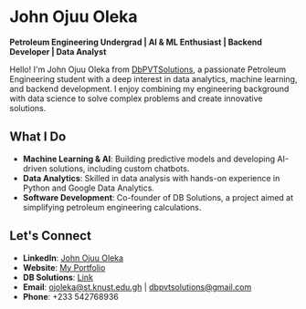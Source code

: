 # John Ojuu Oleka

**Petroleum Engineering Undergrad | AI & ML Enthusiast | Backend Developer | Data Analyst**

Hello! I'm John Ojuu Oleka from [DbPVTSolutions](https://your-link-here), a passionate Petroleum Engineering student with a deep interest in data analytics, machine learning, and backend development. I enjoy combining my engineering background with data science to solve complex problems and create innovative solutions.

## What I Do
- **Machine Learning & AI**: Building predictive models and developing AI-driven solutions, including custom chatbots.
- **Data Analytics**: Skilled in data analysis with hands-on experience in Python and Google Data Analytics.
- **Software Development**: Co-founder of DB Solutions, a project aimed at simplifying petroleum engineering calculations.

## Let's Connect
- **LinkedIn**: [John Ojuu Oleka](https://www.linkedin.com/in/your-link-here)
- **Website**: [My Portfolio](https://your-portfolio-link-here)
- **DB Solutions**: [Link](https://your-db-solutions-link-here)
- **Email**: [ojoleka@st.knust.edu.gh](mailto:ojoleka@st.knust.edu.gh) | [dbpvtsolutions@gmail.com](mailto:dbpvtsolutions@gmail.com)
- **Phone**: +233 542768936


<!---
DbPVTSolutions/DbPVTSolutions is a ✨ special ✨ repository because its `README.md` (this file) appears on your GitHub profile.
You can click the Preview link to take a look at your changes.
--->
